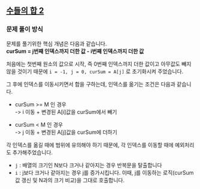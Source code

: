 ## [수들의 합 2](https://www.acmicpc.net/problem/2003)
### 문제 풀이 방식

문제를 풀기위한 핵심 개념은 다음과 같습니다.  
**curSum = j번째 인덱스까지 더한 값 - i번째 인덱스까지 더한 값**

처음에는 첫번째 원소의 값으로 시작, 즉 0번째 인덱스까지 더한 값이고 아무값도 빼지 않을 것이기 때문에 `i = -1, j = 0, curSum = A[j]` 로 초기화시켜 주었습니다.

그 후에 인덱스를 이동시키면서 합을 구하는데, 인덱스를 옮기는 조건은 다음과 같습니다.
- curSum >= M 인 경우  
 -> i 이동 + 변경된 A[i]값을 curSum에서 빼기

- curSum < M 인 경우  
 -> j 이동 + 변경된 A[j]값을 curSum에 더하기

각 인덱스를 옮길 때에 범위에 유의해야 하기 때문에, 각 인덱스를 이동할 때에 예외처리도 추가해주었습니다.
- `j` : 배열의 크기인 N보다 크거나 같아지는 경우 반복문을 탈출합니다
- `i` : j보다 크거나 같아지는 경우 j를 증가시킵니다. 이때, j를 이동하는 로직(curSum값 갱신 및 N과의 크기 비교)을 그대로 호출합니다.